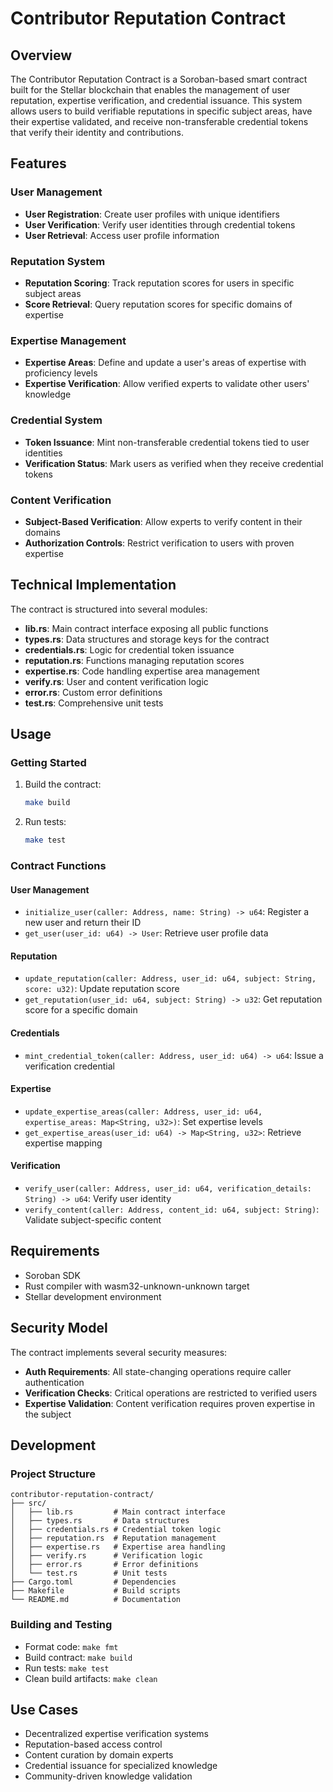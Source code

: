 # Contributor Reputation Contract

## Overview

The Contributor Reputation Contract is a Soroban-based smart contract built for the Stellar blockchain that enables the management of user reputation, expertise verification, and credential issuance. This system allows users to build verifiable reputations in specific subject areas, have their expertise validated, and receive non-transferable credential tokens that verify their identity and contributions.

## Features

### User Management

- **User Registration**: Create user profiles with unique identifiers
- **User Verification**: Verify user identities through credential tokens
- **User Retrieval**: Access user profile information

### Reputation System

- **Reputation Scoring**: Track reputation scores for users in specific subject areas
- **Score Retrieval**: Query reputation scores for specific domains of expertise

### Expertise Management

- **Expertise Areas**: Define and update a user's areas of expertise with proficiency levels
- **Expertise Verification**: Allow verified experts to validate other users' knowledge

### Credential System

- **Token Issuance**: Mint non-transferable credential tokens tied to user identities
- **Verification Status**: Mark users as verified when they receive credential tokens

### Content Verification

- **Subject-Based Verification**: Allow experts to verify content in their domains
- **Authorization Controls**: Restrict verification to users with proven expertise

## Technical Implementation

The contract is structured into several modules:

- **lib.rs**: Main contract interface exposing all public functions
- **types.rs**: Data structures and storage keys for the contract
- **credentials.rs**: Logic for credential token issuance
- **reputation.rs**: Functions managing reputation scores
- **expertise.rs**: Code handling expertise area management
- **verify.rs**: User and content verification logic
- **error.rs**: Custom error definitions
- **test.rs**: Comprehensive unit tests

## Usage

### Getting Started

1. Build the contract:

   ```bash
   make build
   ```

2. Run tests:
   ```bash
   make test
   ```

### Contract Functions

#### User Management

- `initialize_user(caller: Address, name: String) -> u64`: Register a new user and return their ID
- `get_user(user_id: u64) -> User`: Retrieve user profile data

#### Reputation

- `update_reputation(caller: Address, user_id: u64, subject: String, score: u32)`: Update reputation score
- `get_reputation(user_id: u64, subject: String) -> u32`: Get reputation score for a specific domain

#### Credentials

- `mint_credential_token(caller: Address, user_id: u64) -> u64`: Issue a verification credential

#### Expertise

- `update_expertise_areas(caller: Address, user_id: u64, expertise_areas: Map<String, u32>)`: Set expertise levels
- `get_expertise_areas(user_id: u64) -> Map<String, u32>`: Retrieve expertise mapping

#### Verification

- `verify_user(caller: Address, user_id: u64, verification_details: String) -> u64`: Verify user identity
- `verify_content(caller: Address, content_id: u64, subject: String)`: Validate subject-specific content

## Requirements

- Soroban SDK
- Rust compiler with wasm32-unknown-unknown target
- Stellar development environment

## Security Model

The contract implements several security measures:

- **Auth Requirements**: All state-changing operations require caller authentication
- **Verification Checks**: Critical operations are restricted to verified users
- **Expertise Validation**: Content verification requires proven expertise in the subject

## Development

### Project Structure

```
contributor-reputation-contract/
├── src/
│   ├── lib.rs         # Main contract interface
│   ├── types.rs       # Data structures
│   ├── credentials.rs # Credential token logic
│   ├── reputation.rs  # Reputation management
│   ├── expertise.rs   # Expertise area handling
│   ├── verify.rs      # Verification logic
│   ├── error.rs       # Error definitions
│   └── test.rs        # Unit tests
├── Cargo.toml         # Dependencies
├── Makefile           # Build scripts
└── README.md          # Documentation
```

### Building and Testing

- Format code: `make fmt`
- Build contract: `make build`
- Run tests: `make test`
- Clean build artifacts: `make clean`

## Use Cases

- Decentralized expertise verification systems
- Reputation-based access control
- Content curation by domain experts
- Credential issuance for specialized knowledge
- Community-driven knowledge validation

